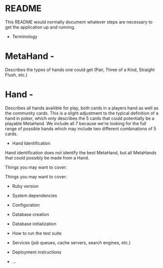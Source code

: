 # README

This README would normally document whatever steps are necessary to get the
application up and running.


* Terminology

# MetaHand -

Describes the types of hands one could get (Pair, Three of a Kind, Straight Flush, etc.)

# Hand -

Describes all hands availible for play, both cards in a players hand as well as the community cards. This is a slight adjustment to the typical definition of a hand in poker, which only describes the 5 cards that could potentially be a playable MetaHand. We include all 7 because we're looking for the full range of possible hands which may include two different combinations of 5 cards.

* Hand Identification

Hand identification does not identify the best MetaHand, but all MetaHands that could possibly be made from a Hand.

Things you may want to cover:

Things you may want to cover:

* Ruby version

* System dependencies

* Configuration

* Database creation

* Database initialization

* How to run the test suite

* Services (job queues, cache servers, search engines, etc.)

* Deployment instructions

* ...
